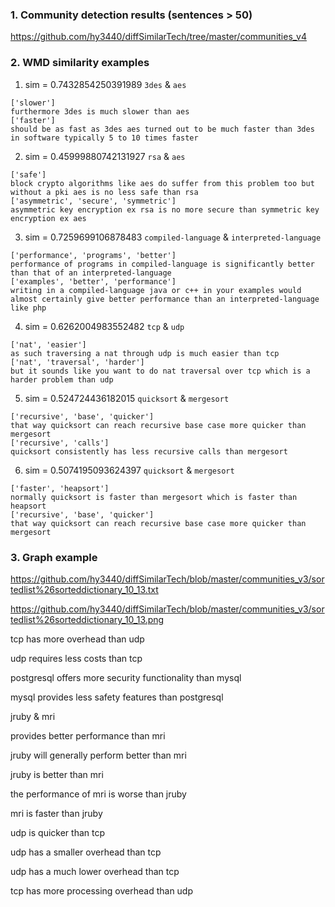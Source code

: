 ### 1. Community detection results (sentences > 50)

https://github.com/hy3440/diffSimilarTech/tree/master/communities_v4

### 2. WMD similarity examples

1. sim = 0.7432854250391989  `3des` & `aes` 

```
['slower']
furthermore 3des is much slower than aes
['faster']
should be as fast as 3des aes turned out to be much faster than 3des in software typically 5 to 10 times faster
```

2. sim = 0.45999880742131927 `rsa` & `aes`

```
['safe']
block crypto algorithms like aes do suffer from this problem too but without a pki aes is no less safe than rsa
['asymmetric', 'secure', 'symmetric']
asymmetric key encryption ex rsa is no more secure than symmetric key encryption ex aes
```

3. sim = 0.7259699106878483 `compiled-language` & `interpreted-language`

```
['performance', 'programs', 'better']
performance of programs in compiled-language is significantly better than that of an interpreted-language
['examples', 'better', 'performance']
writing in a compiled-language java or c++ in your examples would almost certainly give better performance than an interpreted-language like php
```

4. sim = 0.6262004983552482 `tcp` & `udp`

```
['nat', 'easier']
as such traversing a nat through udp is much easier than tcp
['nat', 'traversal', 'harder']
but it sounds like you want to do nat traversal over tcp which is a harder problem than udp
```

5. sim = 0.524724436182015 `quicksort` & `mergesort`

```
['recursive', 'base', 'quicker']
that way quicksort can reach recursive base case more quicker than mergesort
['recursive', 'calls']
quicksort consistently has less recursive calls than mergesort
```

6. sim = 0.5074195093624397 `quicksort` & `mergesort`

```
['faster', 'heapsort']
normally quicksort is faster than mergesort which is faster than heapsort
['recursive', 'base', 'quicker']
that way quicksort can reach recursive base case more quicker than mergesort
```

### 3. Graph example 

https://github.com/hy3440/diffSimilarTech/blob/master/communities_v3/sortedlist%26sorteddictionary_10_13.txt

https://github.com/hy3440/diffSimilarTech/blob/master/communities_v3/sortedlist%26sorteddictionary_10_13.png



tcp has more overhead than udp

udp requires less costs than tcp



postgresql offers more security functionality than mysql

mysql provides less safety features than postgresql



jruby & mri

provides better performance than mri

jruby will generally perform better than mri

jruby is better than mri

the performance of mri is worse than jruby



mri is faster than jruby

udp is quicker than tcp



udp has a smaller overhead than tcp

udp has a much lower overhead than tcp

tcp has more processing overhead than udp